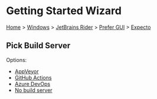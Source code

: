 <!--
GENERATED FILE - DO NOT EDIT
This file was generated by [MarkdownSnippets](https://github.com/SimonCropp/MarkdownSnippets).
Source File: /docs/mdsource/wiz/Windows_Rider_Gui_Expecto.source.md
To change this file edit the source file and then run MarkdownSnippets.
-->

# Getting Started Wizard

[Home](/docs/wiz/readme.md) > [Windows](Windows.md) > [JetBrains Rider](Windows_Rider.md) > [Prefer GUI](Windows_Rider_Gui.md) > [Expecto](Windows_Rider_Gui_Expecto.md)

## Pick Build Server

Options:
 * [AppVeyor](Windows_Rider_Gui_Expecto_AppVeyor.md)
 * [GitHub Actions](Windows_Rider_Gui_Expecto_GitHubActions.md)
 * [Azure DevOps](Windows_Rider_Gui_Expecto_AzureDevOps.md)
 * [No build server](Windows_Rider_Gui_Expecto_None.md)
